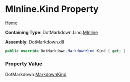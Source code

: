 # MInline\.Kind Property

[Home](../../../../README.md)

**Containing Type**: DotMarkdown\.Linq\.[MInline](../README.md)

**Assembly**: DotMarkdown\.dll

```csharp
public override DotMarkdown.MarkdownKind Kind { get; }
```

### Property Value

DotMarkdown\.[MarkdownKind](../../../MarkdownKind/README.md)

